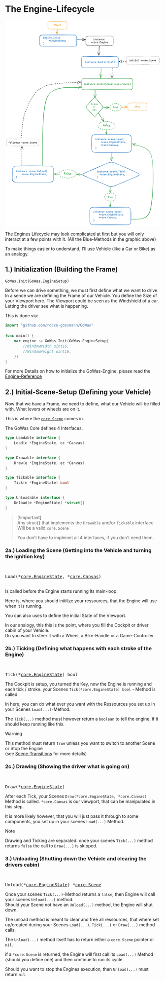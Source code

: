 # The Engine-Lifecycle

![Engine-Lifecycle-img](./Engine-Lifecycle.png)

The Engines Lifecycle may look complicated at first but you will only interact
at a few points with it. (All the Blue-Methods in the graphic above)

To make things easier to understand, I'll use Vehicle (like a Car or Bike) as an
analogy.

## 1.) Initialization (Building the Frame)

```
GoWas.Init(GoWas.EngineSetup)
```

Before we can drive something, we must first define what we want to drive. In a
sence we are defining the Frame of our Vehicle. You define the Size of your
Viewport here. The Viewport could be seen as the Windshield of a car. Letting
the driver see what is happening.

This is done via:

```go
import "github.com/rocco-gossmann/GoWas"

func main() {
    var engine := GoWas.Init(GoWas.EngineSetup{
        //WindowWidth uint16,
        //WindowHeight uint16,
    })
}
```

For more Details on how to initialize the GoWas-Engine, please read the
[Engine-Reference](./Engine.md)

## 2.) Initial-Scene-Setup (Defining your Vehicle)

Now that we have a Frame, we need to define, what our Vehicle will be filled
with. What levers or wheels are on it.

This is where the [`core.Scene`](./Scenes.md) comes in.

The GoWas Core defines 4 Interfaces.

```go
type Loadable interface {
    Load(e *EngineState, ec *Canvas)
}
```

```go
type Drawable interface {
    Draw(e *EngineState, ec *Canvas)
}
```

```go
type Tickable interface {
    Tick(e *EngineState) bool
}
```

```go
type Unloadable interface {
    Unload(e *EngineState) *struct{}
}
```

> [!important]\
> Any struc{} that implements the `Drawable` and/or `Tickable` interface Will be
> a valid `core.Scene`
>
> You don't have to implemet all 4 interfaces, if you don't need them.

### 2a.) Loading the Scene (Getting into the Vehicle and turning the ignition key)

&nbsp;<pre>Load(*[core.EngineState](./reference/EngineState.md), *[core.Canvas](./reference/Canvas.md))</pre>  
Is called before the Engine starts running its main-loop.

Here is, where you should initilize your ressources, that the Engine will use
when it is running.

You can also uses to define the initial State of the Viewport.

In our analogy, this this is the point, where you fill the Cockpit or driver
cabin of your Vehicle.\
Do you want to steer it with a Wheel, a Bike-Handle or a Game-Controller.

### 2b.) Ticking (Defining what happens with each stroke of the Engine)

&nbsp;<pre>Tick(*[core.EngineState](./reference/EngineState.md)) bool </pre>  

The Cockpit is setup, you turned the Key, now the Engine is running and each tick / stroke.
your Scenes `Tick(*core.EngineState) bool` - Method is called.

In here, you can do what ever you want with the Ressources you set up in your Scenes `Load(...)`-Method.

The `Tick(...)` method must however return a `boolean` to tell the engine,
if it should keep running like this.

> [!warning]
> This method must return `true` unless you want to switch to another Scene or Stop the Engine  
> (see [Scene-Transitions](./SceneTransitions.md) for more details)



### 2c.) Drawing (Showing the driver what is going on)

&nbsp;<pre>Draw(*[core.EngineState](./reference/EngineState.md))</pre>  

After each Tick, your Scenes `Draw(*core.EngineState, *core.Canvas)` Method is called.
`*core.Canvas` is our viewport, that can be manipulated in this step.

It is more likely however, that you will just pass it through to some components, you 
set up in your scenes `Load(...)` Method.

> [!note]  
> Drawing and Ticking are separated.
> once your scenes `Tick(...)` method returns `false` the call to `Draw(...)` is skipped. 

### 3.) Unloading (Shutting down the Vehicle and clearing the drivers cabin) 

&nbsp;<pre>Unload(*[core.EngineState](./reference/EngineState.md)) *[core.Scene](./reference/Scene.md) </pre>  

Once your scenes `Tick(...)`-Method returns a `false`, then Engine will call your scenes `Unload(...)` method.  
Should your Scene not have an `Unload(...)` method, the Engine will shut down.

The unload method is meant to clear and free all ressources, that where set up/created during your Scenes 
`Load(...)`, `Tick(...)` or `Draw(...)` method calls.

The `Unload(...)` method itself has to return either a `core.Scene` pointer or `nil`.

if a `*core.Scene` is returned, the Engine will first call its `Load(...)` Method (should you define one) and then continue to run its cycle. 

Should you want to stop the Engines execution, then `Unload(...)` must return `nil`.



